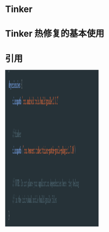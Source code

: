 # Tinker

# Tinker 热修复的基本使用

# 引用

<img src='https://github.com/cheng-peng/Tinker/blob/master/img/1.png' height='500' width='300'/>

